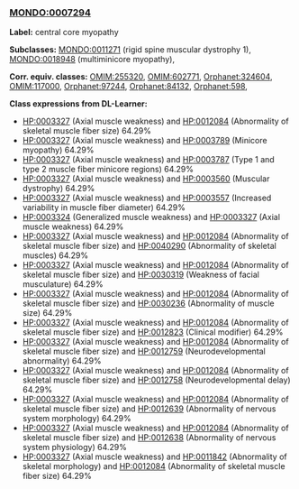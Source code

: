 
### [MONDO:0007294](http://purl.obolibrary.org/obo/MONDO_0007294)
**Label:** central core myopathy

**Subclasses:** [MONDO:0011271](http://purl.obolibrary.org/obo/MONDO_0011271) (rigid spine muscular dystrophy 1), [MONDO:0018948](http://purl.obolibrary.org/obo/MONDO_0018948) (multiminicore myopathy), 

**Corr. equiv. classes:** [OMIM:255320](http://purl.obolibrary.org/obo/OMIM_255320), [OMIM:602771](http://purl.obolibrary.org/obo/OMIM_602771), [Orphanet:324604](http://www.orpha.net/ORDO/Orphanet_324604), [OMIM:117000](http://purl.obolibrary.org/obo/OMIM_117000), [Orphanet:97244](http://www.orpha.net/ORDO/Orphanet_97244), [Orphanet:84132](http://www.orpha.net/ORDO/Orphanet_84132), [Orphanet:598](http://www.orpha.net/ORDO/Orphanet_598), 

**Class expressions from DL-Learner:**

- [HP:0003327](http://purl.obolibrary.org/obo/HP_0003327) (Axial muscle weakness) and [HP:0012084](http://purl.obolibrary.org/obo/HP_0012084) (Abnormality of skeletal muscle fiber size) 64.29%
- [HP:0003327](http://purl.obolibrary.org/obo/HP_0003327) (Axial muscle weakness) and [HP:0003789](http://purl.obolibrary.org/obo/HP_0003789) (Minicore myopathy) 64.29%
- [HP:0003327](http://purl.obolibrary.org/obo/HP_0003327) (Axial muscle weakness) and [HP:0003787](http://purl.obolibrary.org/obo/HP_0003787) (Type 1 and type 2 muscle fiber minicore regions) 64.29%
- [HP:0003327](http://purl.obolibrary.org/obo/HP_0003327) (Axial muscle weakness) and [HP:0003560](http://purl.obolibrary.org/obo/HP_0003560) (Muscular dystrophy) 64.29%
- [HP:0003327](http://purl.obolibrary.org/obo/HP_0003327) (Axial muscle weakness) and [HP:0003557](http://purl.obolibrary.org/obo/HP_0003557) (Increased variability in muscle fiber diameter) 64.29%
- [HP:0003324](http://purl.obolibrary.org/obo/HP_0003324) (Generalized muscle weakness) and [HP:0003327](http://purl.obolibrary.org/obo/HP_0003327) (Axial muscle weakness) 64.29%
- [HP:0003327](http://purl.obolibrary.org/obo/HP_0003327) (Axial muscle weakness) and [HP:0012084](http://purl.obolibrary.org/obo/HP_0012084) (Abnormality of skeletal muscle fiber size) and [HP:0040290](http://purl.obolibrary.org/obo/HP_0040290) (Abnormality of skeletal muscles) 64.29%
- [HP:0003327](http://purl.obolibrary.org/obo/HP_0003327) (Axial muscle weakness) and [HP:0012084](http://purl.obolibrary.org/obo/HP_0012084) (Abnormality of skeletal muscle fiber size) and [HP:0030319](http://purl.obolibrary.org/obo/HP_0030319) (Weakness of facial musculature) 64.29%
- [HP:0003327](http://purl.obolibrary.org/obo/HP_0003327) (Axial muscle weakness) and [HP:0012084](http://purl.obolibrary.org/obo/HP_0012084) (Abnormality of skeletal muscle fiber size) and [HP:0030236](http://purl.obolibrary.org/obo/HP_0030236) (Abnormality of muscle size) 64.29%
- [HP:0003327](http://purl.obolibrary.org/obo/HP_0003327) (Axial muscle weakness) and [HP:0012084](http://purl.obolibrary.org/obo/HP_0012084) (Abnormality of skeletal muscle fiber size) and [HP:0012823](http://purl.obolibrary.org/obo/HP_0012823) (Clinical modifier) 64.29%
- [HP:0003327](http://purl.obolibrary.org/obo/HP_0003327) (Axial muscle weakness) and [HP:0012084](http://purl.obolibrary.org/obo/HP_0012084) (Abnormality of skeletal muscle fiber size) and [HP:0012759](http://purl.obolibrary.org/obo/HP_0012759) (Neurodevelopmental abnormality) 64.29%
- [HP:0003327](http://purl.obolibrary.org/obo/HP_0003327) (Axial muscle weakness) and [HP:0012084](http://purl.obolibrary.org/obo/HP_0012084) (Abnormality of skeletal muscle fiber size) and [HP:0012758](http://purl.obolibrary.org/obo/HP_0012758) (Neurodevelopmental delay) 64.29%
- [HP:0003327](http://purl.obolibrary.org/obo/HP_0003327) (Axial muscle weakness) and [HP:0012084](http://purl.obolibrary.org/obo/HP_0012084) (Abnormality of skeletal muscle fiber size) and [HP:0012639](http://purl.obolibrary.org/obo/HP_0012639) (Abnormality of nervous system morphology) 64.29%
- [HP:0003327](http://purl.obolibrary.org/obo/HP_0003327) (Axial muscle weakness) and [HP:0012084](http://purl.obolibrary.org/obo/HP_0012084) (Abnormality of skeletal muscle fiber size) and [HP:0012638](http://purl.obolibrary.org/obo/HP_0012638) (Abnormality of nervous system physiology) 64.29%
- [HP:0003327](http://purl.obolibrary.org/obo/HP_0003327) (Axial muscle weakness) and [HP:0011842](http://purl.obolibrary.org/obo/HP_0011842) (Abnormality of skeletal morphology) and [HP:0012084](http://purl.obolibrary.org/obo/HP_0012084) (Abnormality of skeletal muscle fiber size) 64.29%


